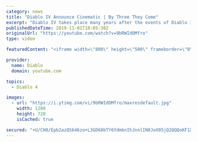 ```yaml
---
category: news
title: "Diablo IV Announce Cinematic | By Three They Come"
excerpt: "Diablo IV takes place many years after the events of Diablo III, after millions have been slaughtered by the actions of the High Heavens and Burning Hells alike."
publishedDateTime: 2019-11-01T18:05:30Z
originalUrl: "https://youtube.com/watch?v=9bRWIdOMfro"
type: video

featuredContent: "<iframe width=\"800\" height=\"500\" frameborder=\"0\" src=\"https://www.youtube.com/embed/9bRWIdOMfro\" allow=\"accelerometer; autoplay; encrypted-media; gyroscope; picture-in-picture\" allowfullscreen></iframe>"

provider:
  name: Diablo
  domain: youtube.com

topics:
  - Diablo 4

images:
  - url: "https://i.ytimg.com/vi/9bRWIdOMfro/maxresdefault.jpg"
    width: 1280
    height: 720
    isCached: true

secured: "+U/CH8/Epb2azQS646zo+L3GD68bTY6YdmbnIhJnnlIN0JoX05jQ2QQQoKF1Xa0DZITxIgYhEbvuwagKi6fnQqA1y1qcY0P9GRSdp8NmlLXjHrUrE+K6rTSQgivuEwmA32QMUUchN+aEc3oaaBEkle7/AKoue6jbjdaMbm1MB3bsiUMkVLj8RMaV4XLxjpGx5v66NURKTarVpGkFlyjEbXSnW2ozNaqeNzEPUJpUwhjJiKirHe8vNVdoGJ7jYqVJoTvNEi/JfYsWc2yJbAUMPpDsM0XZ1hSmrdstCtZuqS61mwbMxuUNw0XB1kn5AEeq+XA/tFqmxJZAOFjX3ZjQaTsYAxnFDljJ3LO5WMm/k5F2EsgwDReq/D+ekWiKmrJgEgGoYLZfn2GMtFyreqtacIgiDT0gE6/zGdF7u8T/YPr8/yJ6ZEbD8eVHkXQ2OMqh;U/8FbLW+Ukl2rhST0lotxw=="
---
```


